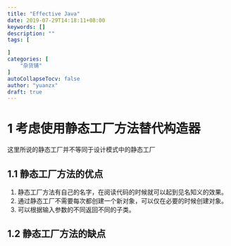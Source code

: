 ```yaml
---
title: "Effective Java"
date: 2019-07-29T14:18:11+08:00
keywords: []
description: ""
tags: [

]
categories: [
    "杂货铺"
]
autoCollapseTocv: false
author: "yuanzx"
draft: true
---
```


# 1 考虑使用静态工厂方法替代构造器

这里所说的静态工厂并不等同于设计模式中的静态工厂

## 1.1 静态工厂方法的优点

1. 静态工厂方法有自己的名字，在阅读代码的时候就可以起到见名知义的效果。
2. 通过静态工厂不需要每次都创建一个新对象，可以仅在必要的时候创建对象。
3. 可以根据输入参数的不同返回不同的子类。

## 1.2 静态工厂方法的缺点